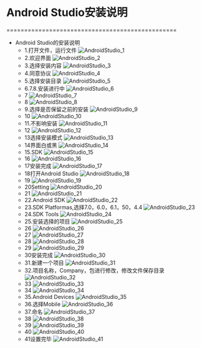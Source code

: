 # Android Studio安装说明

================================================

* Android Studio的安装说明
  * 1.打开文件，运行文件
    ![AndroidStudio_1](images/androidstudio_install/androidstudio_instatll_1.jpg)
  * 2.欢迎界面
    ![AndroidStudio_2](images/androidstudio_install/androidstudio_instatll_2.jpg)
  * 3.选择安装内容
    ![AndroidStudio_3](images/androidstudio_install/androidstudio_instatll_3.jpg)
  * 4.同意协议
    ![AndroidStudio_4](images/androidstudio_install/androidstudio_instatll_4.jpg)
  * 5.选择安装目录
    ![AndroidStudio_5](images/androidstudio_install/androidstudio_instatll_5.jpg)
  * 6.7.8.安装进行中
    ![AndroidStudio_6](images/androidstudio_install/androidstudio_instatll_6.jpg)
  * 7
    ![AndroidStudio_7](images/androidstudio_install/androidstudio_instatll_7.jpg)
  * 8
    ![AndroidStudio_8](images/androidstudio_install/androidstudio_instatll_8.jpg)
  * 9.选择是否保留之前的安装
    ![AndroidStudio_9](images/androidstudio_install/androidstudio_instatll_9.jpg)
  * 10
    ![AndroidStudio_10](images/androidstudio_install/androidstudio_instatll_10.jpg)
  * 11.不影响安装
    ![AndroidStudio_11](images/androidstudio_install/androidstudio_instatll_11.jpg)
  * 12
    ![AndroidStudio_12](images/androidstudio_install/androidstudio_instatll_12.jpg)
  * 13选择安装模式
    ![AndroidStudio_13](images/androidstudio_install/androidstudio_instatll_13.jpg)
  * 14界面白或黑
    ![AndroidStudio_14](images/androidstudio_install/androidstudio_instatll_14.jpg)
  * 15.SDK
    ![AndroidStudio_15](images/androidstudio_install/androidstudio_instatll_15.jpg)
  * 16
    ![AndroidStudio_16](images/androidstudio_install/androidstudio_instatll_16.jpg)
  * 17安装完成
    ![AndroidStudio_17](images/androidstudio_install/androidstudio_instatll_17.jpg)
  * 18打开Android Studio
    ![AndroidStudio_18](images/androidstudio_install/androidstudio_instatll_18.jpg)
  * 19
    ![AndroidStudio_19](images/androidstudio_install/androidstudio_instatll_19.jpg)
  * 20Setting
    ![AndroidStudio_20](images/androidstudio_install/androidstudio_instatll_20.jpg)
  * 21
    ![AndroidStudio_21](images/androidstudio_install/androidstudio_instatll_21.jpg)
  * 22.Android SDK
    ![AndroidStudio_22](images/androidstudio_install/androidstudio_instatll_22.jpg)
  * 23.SDK Platformas,选择7.0，6.0，6.1，50，4.4
    ![AndroidStudio_23](images/androidstudio_install/androidstudio_instatll_23.jpg)
  * 24.SDK Tools
    ![AndroidStudio_24](images/androidstudio_install/androidstudio_instatll_24.jpg)
  * 25.安装选择的项目
    ![AndroidStudio_25](images/androidstudio_install/androidstudio_instatll_25.jpg)
  * 26
    ![AndroidStudio_26](images/androidstudio_install/androidstudio_instatll_26.jpg)
  * 27
    ![AndroidStudio_27](images/androidstudio_install/androidstudio_instatll_27.jpg)
  * 28
    ![AndroidStudio_28](images/androidstudio_install/androidstudio_instatll_28.jpg)
  * 29
    ![AndroidStudio_29](images/androidstudio_install/androidstudio_instatll_29.jpg)
  * 30安装完成
    ![AndroidStudio_30](images/androidstudio_install/androidstudio_instatll_30.jpg)
  * 31.新建一个项目
    ![AndroidStudio_31](images/androidstudio_install/androidstudio_instatll_31.jpg)
  * 32.项目名称，Company，包进行修改，修改文件保存目录
    ![AndroidStudio_32](images/androidstudio_install/androidstudio_instatll_32.jpg)
  * 33
    ![AndroidStudio_33](images/androidstudio_install/androidstudio_instatll_33.jpg)
  * 34
    ![AndroidStudio_34](images/androidstudio_install/androidstudio_instatll_34.jpg)
  * 35.Android Devices
    ![AndroidStudio_35](images/androidstudio_install/androidstudio_instatll_35.jpg)
  * 36.选择Mobile
    ![AndroidStudio_36](images/androidstudio_install/androidstudio_instatll_36.jpg)
  * 37.命名
    ![AndroidStudio_37](images/androidstudio_install/androidstudio_instatll_37.jpg)
  * 38
    ![AndroidStudio_38](images/androidstudio_install/androidstudio_instatll_38.jpg)
  * 39
    ![AndroidStudio_39](images/androidstudio_install/androidstudio_instatll_39.jpg)
  * 40
    ![AndroidStudio_40](images/androidstudio_install/androidstudio_instatll_40.jpg)
  * 41设置完毕
    ![AndroidStudio_41](images/androidstudio_install/androidstudio_instatll_41.jpg)
